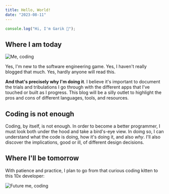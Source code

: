 ```yaml
---
title: Hello, World!
date: "2023-08-11"
---
```

```js
console.log("Hi, I'm Garik 👋");
```
## Where I am today

![Me, coding](https://i.imgur.com/1CssljC.gif "Coding kitten")

Yes, I'm new to the software engineering game. Yes, I haven't really blogged that much. Yes, hardly anyone will read this.

**And that's precisely why I'm doing it**. I believe it's important to document the trials and tribulations I go through with the different apps that I've touched or built as I progress. This blog will be a silly outlet to highlight the pros and cons of different languages, tools, and resources.

## Coding is not enough

Coding, by itself, is not enough. In order to become a better programmer, I must look both under the hood and take a bird's-eye view. In doing so, I can understand what the code is doing, how it's doing it, and also *why*. I'll also discover the implications, good or ill, of different design decisions.

## Where I'll be tomorrow

With patience and practice, I plan to go from that curious coding kitten to this 10x developer:

![Future me, coding](https://media.tenor.com/_HwQHDixHnMAAAAC/kitten-cat.gif "Coding cat")
